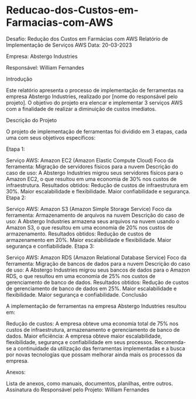 # Reducao-dos-Custos-em-Farmacias-com-AWS
Desafio: Redução dos Custos em Farmácias com AWS
Relatório de Implementação de Serviços AWS
Data: 20-03-2023

Empresa: Abstergo Industries

Responsável: William Fernandes

Introdução

Este relatório apresenta o processo de implementação de ferramentas na empresa Abstergo Industries, realizado por [nome do responsável pelo projeto]. O objetivo do projeto era elencar e implementar 3 serviços AWS com a finalidade de realizar a diminuição de custos imediatos.

Descrição do Projeto

O projeto de implementação de ferramentas foi dividido em 3 etapas, cada uma com seus objetivos específicos:

Etapa 1:

Serviço AWS: Amazon EC2 (Amazon Elastic Compute Cloud)
Foco da ferramenta: Migração de servidores físicos para a nuvem
Descrição do caso de uso: A Abstergo Industries migrou seus servidores físicos para o Amazon EC2, o que resultou em uma economia de 30% nos custos de infraestrutura.
Resultados obtidos:
Redução de custos de infraestrutura em 30%.
Maior escalabilidade e flexibilidade.
Maior confiabilidade e segurança.
Etapa 2:

Serviço AWS: Amazon S3 (Amazon Simple Storage Service)
Foco da ferramenta: Armazenamento de arquivos na nuvem
Descrição do caso de uso: A Abstergo Industries armazena seus arquivos na nuvem usando o Amazon S3, o que resultou em uma economia de 20% nos custos de armazenamento.
Resultados obtidos:
Redução de custos de armazenamento em 20%.
Maior escalabilidade e flexibilidade.
Maior segurança e confiabilidade.
Etapa 3:

Serviço AWS: Amazon RDS (Amazon Relational Database Service)
Foco da ferramenta: Migração de bancos de dados para a nuvem
Descrição do caso de uso: A Abstergo Industries migrou seus bancos de dados para o Amazon RDS, o que resultou em uma economia de 25% nos custos de gerenciamento de banco de dados.
Resultados obtidos:
Redução de custos de gerenciamento de banco de dados em 25%.
Maior escalabilidade e flexibilidade.
Maior segurança e confiabilidade.
Conclusão

A implementação de ferramentas na empresa Abstergo Industries resultou em:

Redução de custos: A empresa obteve uma economia total de 75% nos custos de infraestrutura, armazenamento e gerenciamento de banco de dados.
Maior eficiência: A empresa obteve maior escalabilidade, flexibilidade, segurança e confiabilidade em seus processos.
Recomenda-se a continuidade da utilização das ferramentas implementadas e a busca por novas tecnologias que possam melhorar ainda mais os processos da empresa.

Anexos:

Lista de anexos, como manuais, documentos, planilhas, entre outros.
Assinatura do Responsável pelo Projeto:
William Fernandes
